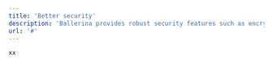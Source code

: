 ```yaml
---
title: 'Better security'
description: 'Ballerina provides robust security features such as encryption, authentication, and authorization, which are essential for businesses dealing with sensitive data.'
url: '#'
---
```

```
xx
```